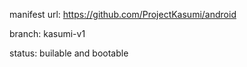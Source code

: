 manifest url:
https://github.com/ProjectKasumi/android

branch:
kasumi-v1

status:
builable and bootable
